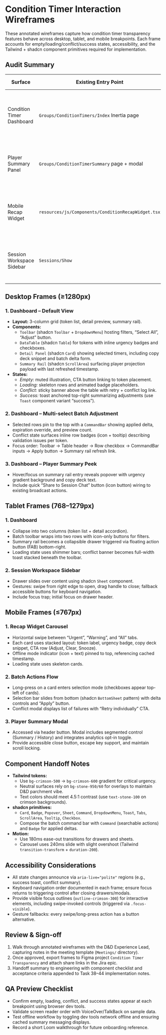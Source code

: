 # Condition Timer Interaction Wireframes

These annotated wireframes capture how condition timer transparency features behave across desktop, tablet, and mobile breakpoints. Each frame accounts for empty/loading/conflict/success states, accessibility, and the Tailwind + shadcn component primitives required for implementation.

## Audit Summary
| Surface | Existing Entry Point | Planned Insertion |
| --- | --- | --- |
| Condition Timer Dashboard | `Groups/ConditionTimers/Index` Inertia page | Replace current header with batch toolbar, add summary rail on the right. |
| Player Summary Panel | `Groups/ConditionTimerSummary` page + modal | Extend hero section with copy deck callouts and conflict banner slots. |
| Mobile Recap Widget | `resources/js/Components/ConditionRecapWidget.tsx` | Inject swipe-friendly batch actions and offline status indicators. |
| Session Workspace Sidebar | `Sessions/Show` | Toggleable drawer summarizing urgent conditions during encounters. |

## Desktop Frames (≥1280px)
### 1. Dashboard – Default View
- **Layout:** 3-column grid (token list, detail preview, summary rail).
- **Components:**
  - `Toolbar` (shadcn `Toolbar` + `DropdownMenu`) hosting filters, “Select All”, “Adjust” button.
  - `DataTable` (shadcn `Table`) for tokens with inline urgency badges and checkboxes.
  - `Detail Panel` (shadcn `Card`) showing selected timers, including copy deck snippet and batch delta form.
  - `Summary Rail` (shadcn `ScrollArea`) surfacing player projection payload with last refreshed timestamp.
- **States:**
  - *Empty:* muted illustration, CTA button linking to token placement.
  - *Loading:* skeleton rows and animated badge placeholders.
  - *Conflict:* sticky banner above the table with retry + conflict log link.
  - *Success:* toast anchored top-right summarizing adjustments (use `Toast` component variant “success”).

### 2. Dashboard – Multi-select Batch Adjustment
- Selected rows pin to the top with a `CommandBar` showing applied delta, expiration override, and preview count.
- Conflict state surfaces inline row badges (icon + tooltip) describing validation issues per token.
- Focus order: Toolbar → Table header → Row checkbox → CommandBar inputs → Apply button → Summary rail refresh link.

### 3. Dashboard – Player Summary Peek
- Hover/focus on summary rail entry reveals popover with urgency gradient background and copy deck text.
- Include quick “Share to Session Chat” button (icon button) wiring to existing broadcast actions.

## Tablet Frames (768–1279px)
### 1. Dashboard
- Collapse into two columns (token list + detail accordion).
- Batch toolbar wraps into two rows with icon-only buttons for filters.
- Summary rail becomes a collapsible drawer triggered via floating action button (FAB) bottom-right.
- Loading state uses shimmer bars; conflict banner becomes full-width toast stacked beneath the toolbar.

### 2. Session Workspace Sidebar
- Drawer slides over content using shadcn `Sheet` component.
- Gestures: swipe from right edge to open, drag handle to close; fallback accessible buttons for keyboard navigation.
- Include focus trap; initial focus on drawer header.

## Mobile Frames (≤767px)
### 1. Recap Widget Carousel
- Horizontal swipe between “Urgent”, “Warning”, and “All” tabs.
- Each card uses stacked layout: token label, urgency badge, copy deck snippet, CTA row (Adjust, Clear, Snooze).
- Offline mode indicator (icon + text) pinned to top, referencing cached timestamp.
- Loading state uses skeleton cards.

### 2. Batch Actions Flow
- Long-press on a card enters selection mode (checkboxes appear top-left of cards).
- Selection bar slides from bottom (shadcn `BottomSheet` pattern) with delta controls and “Apply” button.
- Conflict modal displays list of failures with “Retry individually” CTA.

### 3. Player Summary Modal
- Accessed via header button. Modal includes segmented control (Summary / History) and integrates analytics opt-in toggle.
- Provide accessible close button, escape key support, and maintain scroll locking.

## Component Handoff Notes
- **Tailwind tokens:**
  - Use `bg-crimson-500` → `bg-crimson-600` gradient for critical urgency.
  - Neutral surfaces rely on `bg-stone-950/60` for overlays to maintain D&D parchment vibe.
  - Text colors should meet 4.5:1 contrast (use `text-stone-100` on crimson backgrounds).
- **shadcn primitives:**
  - `Card`, `Badge`, `Popover`, `Sheet`, `Command`, `DropdownMenu`, `Toast`, `Tabs`, `ScrollArea`, `Tooltip`, `Checkbox`.
  - Compose the batch command bar with `Command` (searchable actions) and `Badge` for applied deltas.
- **Motion:**
  - Use 180ms ease-out transitions for drawers and sheets.
  - Carousel uses 240ms slide with slight overshoot (Tailwind `transition-transform` + `duration-200`).

## Accessibility Considerations
- All state changes announce via `aria-live="polite"` regions (e.g., success toast, conflict summary).
- Keyboard navigation order documented in each frame; ensure focus returns to triggering control after closing drawers/modals.
- Provide visible focus outlines (`outline-crimson-300`) for interactive elements, including swipe-invoked controls (triggered via `.focus-visible`).
- Gesture fallbacks: every swipe/long-press action has a button alternative.

## Review & Sign-off
1. Walk through annotated wireframes with the D&D Experience Lead, capturing notes in the meeting template (`Meetings/` directory).
2. Once approved, export frames to Figma project `Condition Timer Transparency` and attach share links in the Jira epic.
3. Handoff summary to engineering with component checklist and acceptance criteria appended to Task 38–44 implementation notes.

## QA Preview Checklist
- Confirm empty, loading, conflict, and success states appear at each breakpoint using browser dev tools.
- Validate screen reader order with VoiceOver/TalkBack on sample data.
- Test offline workflow by toggling dev tools network offline and ensuring cached summary messaging displays.
- Record a short Loom walkthrough for future onboarding reference.
